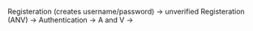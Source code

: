 

Registeration (creates username/password) -> 
unverified Registeration (ANV) ->
Authentication -> 
A and V ->